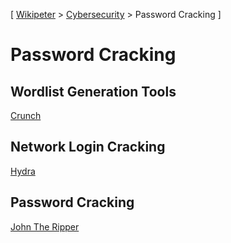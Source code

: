 \[ [Wikipeter](../../../README.md) > [Cybersecurity](../../cybersecurity)  > Password Cracking \]
# Password Cracking

## Wordlist Generation Tools
[Crunch](Crunch)

## Network Login Cracking
[Hydra](Hydra)

## Password Cracking
[John The Ripper](John-the-Ripper)
